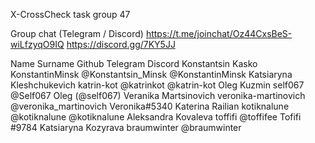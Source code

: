 X-CrossCheck task group 47 

Group chat (Telegram / Discord)
https://t.me/joinchat/Oz44CxsBeS-wiLfzyqO9IQ
https://discord.gg/7KY5JJ

Name Surname			Github			Telegram		Discord
Konstantsin Kasko		KonstantinMinsk		@Konstantsin_Minsk	@KonstantinMinsk
Katsiaryna Kleshchukevich	katrin-kot		@katrinkot		@katrin-kot
Oleg Kuzmin			self067			@Self067		Oleg (@self067)
Veranika Martsinovich		veronika-martinovich	@veronika_martinovich	Veronika#5340
Katerina Railian		kotiknalune		@kotiknalune		@kotiknalune
Aleksandra Kovaleva		toffifi			@toffifee		Tofifi #9784
Katsiaryna Kozyrava		braumwinter		@braumwinter	



